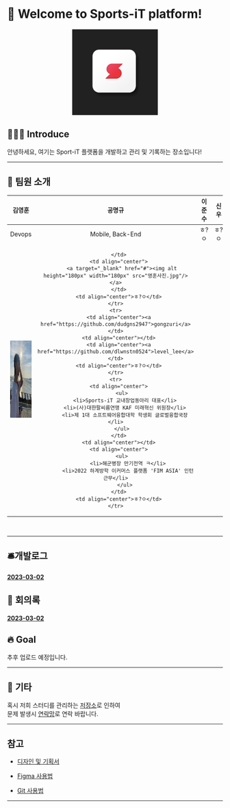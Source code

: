 # 🤗 Welcome to Sports-iT platform!

<div align=center>

<a href="https://github.com/PlayMaker-S/Sports-IT-platform/graphs/contributors">
  <img src="sport-it_logo.png" height="200px" width="200px"/>
</a>

</div>

## 🧑🏻‍💻 Introduce

안녕하세요, 여기는 Sport-iT 플랫폼을 개발하고 관리 및 기록하는 장소입니다! <br/>

---

## 💫 팀원 소개
<table>
<tr>
  <thead>
   <th align="center">김영훈</th>
   <th align="center">공명규</th>
   <th align="center">이준수</th>
   <th align="center">신우</th>
  </thead>
  <tbody>
    <tr>
      <td align="center">Devops</td>
      <td align="center">Mobile, Back-End</td>
      <td align="center">ㅎ?ㅇ</td>
      <td align="center">ㅎ?ㅇ</td>
    </tr>
    <tr>
      <td align="center">
        <a target="_blank" href="#"><img alt height="180px" width="180px" src="영훈사진.jpg"/></a>
      </td>
      <td align="center">

      </td>
      <td align="center">
        <a target="_blank" href="#"><img alt height="180px" width="180px" src="영훈사진.jpg"/></a>
      </td>
      <td align="center">ㅎ?ㅇ</td>
    </tr>
    <tr>
      <td align="center"><a href="https://github.com/dudgns2947">gongzuri</a> </td>
      <td align="center"></td>
      <td align="center"><a href="https://github.com/dlwnstn0524">level_lee</a></td>
      <td align="center">ㅎ?ㅇ</td>
    </tr>
    <tr>
      <td align="center">
        <ul>
          <li>Sports-iT 교내창업동아리 대표</li>
          <li>(사)대한팔씨름연맹 KAF 미래혁신 위원장</li>
          <li>제 1대 소프트웨어융합대학 학생회 글로벌융합국장</li>
        </ul>
      </td>
      <td align="center"></td>
      <td align="center">
        <ul>
            <li>해군병장 만기전역 ㅋ</li>
            <li>2022 하계방학 이커머스 플랫폼 'FIM ASIA' 인턴 근무</li>
          </ul>
      </td>
      <td align="center">ㅎ?ㅇ</td>
    </tr>
  </tbody>
</table>

<br/>

---

## 🛎️개발로그
#### [2023-03-02]() <br/>


## 🎃 회의록
#### [2023-03-02]() <br/>


## 🔥 Goal
추후 업로드 예정입니다. <br/>


---

## 🎸 기타

혹시 저희 스터디를 관리하는 [저장소](https://github.com/LinkedSports/Sports-iT-App/)로 인하여 <br/>
문제 발생시 [연락망](dudgns2947@ajou.ac.kr)로 연락 바랍니다. <br/>

---

## 참고

- [디자인 및 기획서](https://github.com/orgs/LinkedSports/people)

- [Figma 사용법](https://slash-amaranthus-65c.notion.site/Figma-c1dead5d929d44498e94641f8058e10d)

- [Git 사용법](https://github.com/code-squad/codesquad-docs/blob/master/codereview/README.md)

---
